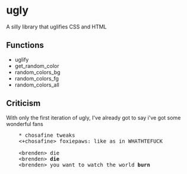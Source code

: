 ugly
====

A silly library that uglifies CSS and HTML

## Functions

  - uglify
  - get\_random\_color
  - random\_colors\_bg
  - random\_colors\_fg
  - random\_colors\_all

## Criticism

With only the first iteration of ugly, I've already got to say i've got some wonderful fans
<pre>
    * chosafine tweaks
    &lt;+chosafine&gt; foxiepaws: like as in WHATHTEFUCK

    &lt;brenden&gt; die
    &lt;brenden&gt; <b>die</b>
    &lt;brenden&gt; you want to watch the world <b>burn</b>
</pre>


